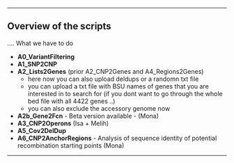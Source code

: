 
---------------------------------------------------
## Overview of the scripts 
.... What we have to do
- **A0_VariantFiltering**
- **A1_SNP2CNP** 
- **A2_Lists2Genes** (prior A2_CNP2Genes and A4_Regions2Genes)
  - here now you can also upload deldups or a randomn txt file 
  - you can upload a txt file with BSU names of genes that you are interested in to search for (if you dont want to go through the whole bed file with all 4422 genes ..)
  - you can also exclude the accessory genome now
- **A2b_Gene2Fcn** - Beta version available - (Mona)
- **A3_CNP2Operons** (Isa + Melih)
- **A5_Cov2DelDup** 
- **A6_CNP2AnchorRegions** - Analysis of sequence identity of potential recombination starting points (Mona) 

---------------------------------------------------

